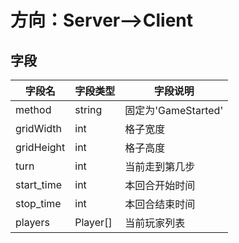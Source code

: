 
# 方向：Server-->Client
## 字段
| 字段名 | 字段类型 | 字段说明 |
|-------|-------|-------|
| method  | string  | 固定为'GameStarted'  |
| gridWidth  | int  | 格子宽度  |
| gridHeight  | int  | 格子高度  |
| turn  | int  | 当前走到第几步  |
| start_time  | int  | 本回合开始时间  |
| stop_time  | int  | 本回合结束时间  |
| players  | Player[]  | 当前玩家列表  |
